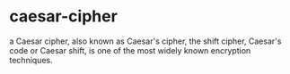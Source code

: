 # caesar-cipher
 a Caesar cipher, also known as Caesar's cipher, the shift cipher, Caesar's code or Caesar shift, is one of the most widely known encryption techniques.

